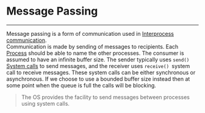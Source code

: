 # Message Passing
<hr>

Message passing is a form of communication used in [Interprocess communication](Interprocess_communication.md).  
Communication is made by  sending of messages to recipients. Each [Process](Process.md) should be able to name the other processes. The consumer is assumed to have an infinite buffer size. The sender typically uses `send()` [System calls](System_calls.md) to send messages, and the receiver uses `receive() `system call to receive messages. These system calls can be either synchronous or asynchronous. If we choose to use a bounded buffer size instead then at some point when the queue is full the calls will be blocking.
>The OS provides the facility to send messages between processes using system calls.